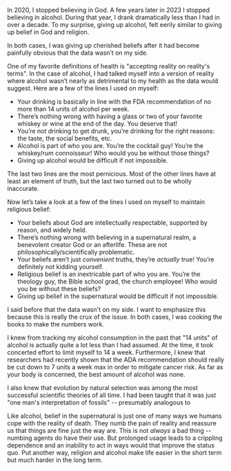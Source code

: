 
In 2020, I stopped believing in God. A few years later in 2023 I stopped believing in alcohol. During that year, I drank dramatically less than I had in over a decade. To my surprise, giving up alcohol, felt eerily similar to giving up belief in God and religion. 

In both cases, I was giving up cherished beliefs after it had become painfully obvious that the data wasn’t on my side.

One of my favorite definitions of health is "accepting reality on reality's terms". In the case of alcohol, I had talked myself into a version of reality where alcohol wasn’t nearly as detrimental to my health as the data would suggest. Here are a few of the  lines I used on myself:

- Your drinking is basically in line with the FDA recommendation of no more than 14 units of alcohol per week.
- There’s nothing wrong with having a glass or two of your favorite whiskey or wine at the end of the day. You deserve that!
- You’re not drinking to get drunk, you’re drinking for the right reasons: the taste, the social benefits, etc.
- Alcohol is part of who you are. You’re the cocktail guy! You’re the whiskey/rum connoisseur! Who would you be without those things?
- Giving up alcohol would be difficult if not impossible.

The last two lines are the most pernicious. Most of the other lines have at least an element of truth, but the last two turned out to be wholly inaccurate.

Now let’s take a look at a few of the lines I used on myself to maintain religious belief:

- Your beliefs about God are intellectually respectable, supported by reason, and widely held.
- There’s nothing wrong with believing in a supernatural realm, a benevolent creator God or an afterlife. These are not philosophically/scientifically problematic.
- Your beliefs aren’t just *convenient* truths, they’re *actually* true! You’re definitely not kidding yourself. 
- Religious belief is an inextricable part of who you are. You’re the theology guy, the Bible school grad, the church employee! Who would you be without these beliefs?
- Giving up belief in the supernatural would be difficult if not impossible.

I said before that the data wasn't on my side. I want to emphasize this because this is really the crux of the issue. In both cases, I was cooking the books to make the numbers work. 

I knew from tracking my alcohol consumption in the past that "14 units" of alcohol is actually quite a lot less than I had assumed. At the time, it took concerted effort to limit myself to 14 a week. Furthermore, I knew that researchers had recently shown that the ADA recommendation should really be cut down to 7 units a week max in order to mitigate cancer risk. As far as your body is concerned, the best amount of alcohol was none.

I also knew that evolution by natural selection was among the most successful scientific theories of all time. I had been taught that it was just "one man's interpretation of fossils" -- presumably analogous to 

Like alcohol, belief in the supernatural is just one of many ways we humans cope with the reality of death. They numb the pain of reality and reassure us that things are fine just the way are. This is not *always* a bad thing -- numbing agents do have their use. But prolonged usage leads to a crippling dependence and an inability to act in ways would that improve the status quo. Put another way, religion and alcohol make life easier in the short term but much harder in the long term. 

